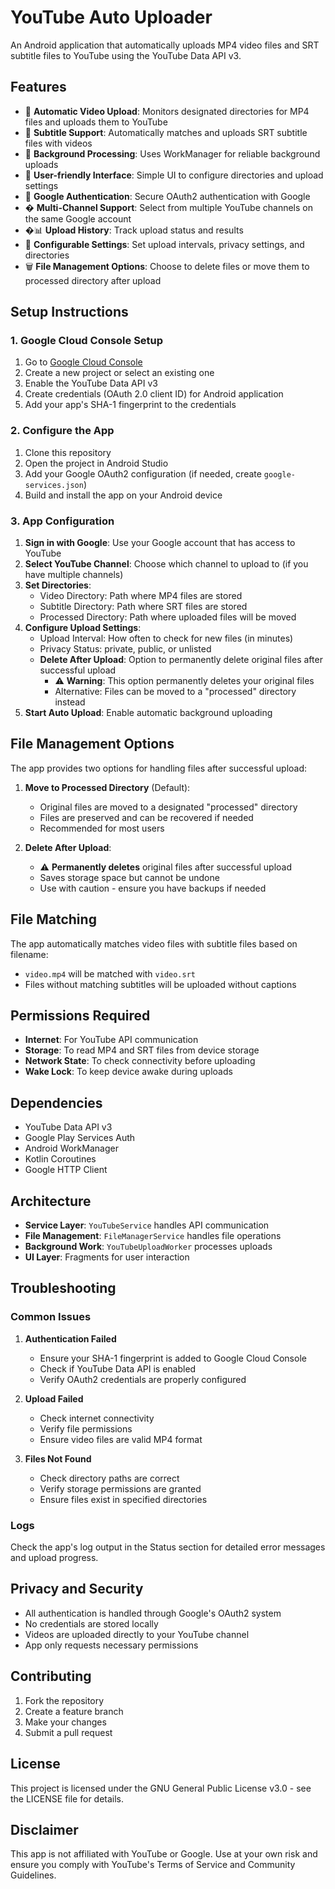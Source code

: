 # YouTube Auto Uploader

An Android application that automatically uploads MP4 video files and SRT subtitle files to YouTube using the YouTube Data API v3.

## Features

- 🎥 **Automatic Video Upload**: Monitors designated directories for MP4 files and uploads them to YouTube
- 📝 **Subtitle Support**: Automatically matches and uploads SRT subtitle files with videos
- 🔄 **Background Processing**: Uses WorkManager for reliable background uploads
- 📱 **User-friendly Interface**: Simple UI to configure directories and upload settings
- 🔐 **Google Authentication**: Secure OAuth2 authentication with Google
- � **Multi-Channel Support**: Select from multiple YouTube channels on the same Google account
- �📊 **Upload History**: Track upload status and results
- 🔧 **Configurable Settings**: Set upload intervals, privacy settings, and directories
- 🗑️ **File Management Options**: Choose to delete files or move them to processed directory after upload

## Setup Instructions

### 1. Google Cloud Console Setup

1. Go to [Google Cloud Console](https://console.cloud.google.com/)
2. Create a new project or select an existing one
3. Enable the YouTube Data API v3
4. Create credentials (OAuth 2.0 client ID) for Android application
5. Add your app's SHA-1 fingerprint to the credentials

### 2. Configure the App

1. Clone this repository
2. Open the project in Android Studio
3. Add your Google OAuth2 configuration (if needed, create `google-services.json`)
4. Build and install the app on your Android device

### 3. App Configuration

1. **Sign in with Google**: Use your Google account that has access to YouTube
2. **Select YouTube Channel**: Choose which channel to upload to (if you have multiple channels)
3. **Set Directories**:
   - Video Directory: Path where MP4 files are stored
   - Subtitle Directory: Path where SRT files are stored
   - Processed Directory: Path where uploaded files will be moved
3. **Configure Upload Settings**:
   - Upload Interval: How often to check for new files (in minutes)
   - Privacy Status: private, public, or unlisted
   - **Delete After Upload**: Option to permanently delete original files after successful upload
     - ⚠️ **Warning**: This option permanently deletes your original files
     - Alternative: Files can be moved to a "processed" directory instead
4. **Start Auto Upload**: Enable automatic background uploading

## File Management Options

The app provides two options for handling files after successful upload:

1. **Move to Processed Directory** (Default): 
   - Original files are moved to a designated "processed" directory
   - Files are preserved and can be recovered if needed
   - Recommended for most users

2. **Delete After Upload**:
   - ⚠️ **Permanently deletes** original files after successful upload
   - Saves storage space but cannot be undone
   - Use with caution - ensure you have backups if needed

## File Matching

The app automatically matches video files with subtitle files based on filename:
- `video.mp4` will be matched with `video.srt`
- Files without matching subtitles will be uploaded without captions

## Permissions Required

- **Internet**: For YouTube API communication
- **Storage**: To read MP4 and SRT files from device storage
- **Network State**: To check connectivity before uploading
- **Wake Lock**: To keep device awake during uploads

## Dependencies

- YouTube Data API v3
- Google Play Services Auth
- Android WorkManager
- Kotlin Coroutines
- Google HTTP Client

## Architecture

- **Service Layer**: `YouTubeService` handles API communication
- **File Management**: `FileManagerService` handles file operations
- **Background Work**: `YouTubeUploadWorker` processes uploads
- **UI Layer**: Fragments for user interaction

## Troubleshooting

### Common Issues

1. **Authentication Failed**
   - Ensure your SHA-1 fingerprint is added to Google Cloud Console
   - Check if YouTube Data API is enabled
   - Verify OAuth2 credentials are properly configured

2. **Upload Failed**
   - Check internet connectivity
   - Verify file permissions
   - Ensure video files are valid MP4 format

3. **Files Not Found**
   - Check directory paths are correct
   - Verify storage permissions are granted
   - Ensure files exist in specified directories

### Logs

Check the app's log output in the Status section for detailed error messages and upload progress.

## Privacy and Security

- All authentication is handled through Google's OAuth2 system
- No credentials are stored locally
- Videos are uploaded directly to your YouTube channel
- App only requests necessary permissions

## Contributing

1. Fork the repository
2. Create a feature branch
3. Make your changes
4. Submit a pull request

## License

This project is licensed under the GNU General Public License v3.0 - see the LICENSE file for details.

## Disclaimer

This app is not affiliated with YouTube or Google. Use at your own risk and ensure you comply with YouTube's Terms of Service and Community Guidelines.
